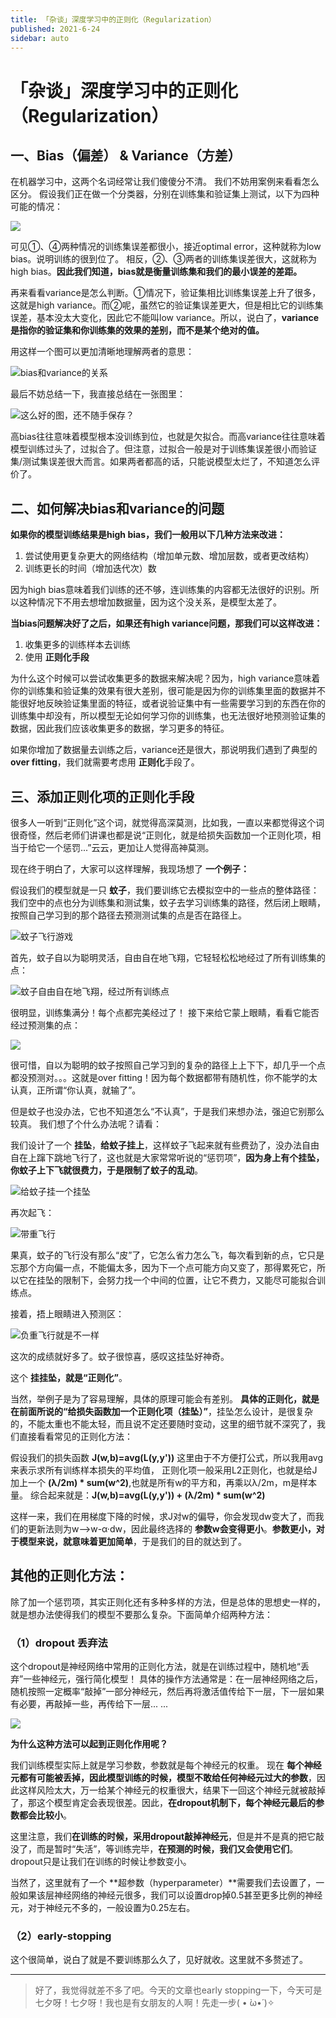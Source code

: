 ```yaml
---
title: 「杂谈」深度学习中的正则化（Regularization）
published: 2021-6-24
sidebar: auto
---
```


# 「杂谈」深度学习中的正则化（Regularization）

## 一、Bias（偏差） & Variance（方差）
在机器学习中，这两个名词经常让我们傻傻分不清。
我们不妨用案例来看看怎么区分。
假设我们正在做一个分类器，分别在训练集和验证集上测试，以下为四种可能的情况：


![](https://cdn.jsdelivr.net/gh/beyondguo/mdnice_pictures/2021-6-25/1624604501580-image.png)



可见①、④两种情况的训练集误差都很小，接近optimal error，这种就称为low bias。说明训练的很到位了。
相反，②、③两者的训练集误差很大，这就称为high bias。**因此我们知道，bias就是衡量训练集和我们的最小误差的差距。**


再来看看variance是怎么判断。①情况下，验证集相比训练集误差上升了很多，这就是high variance。而②呢，虽然它的验证集误差更大，但是相比它的训练集误差，基本没太大变化，因此它不能叫low variance。所以，说白了，**variance是指你的验证集和你训练集的效果的差别，而不是某个绝对的值。**

用这样一个图可以更加清晰地理解两者的意思：

![bias和variance的关系](https://cdn.jsdelivr.net/gh/beyondguo/mdnice_pictures/2021-6-25/1624604510325-image.png)


最后不妨总结一下，我直接总结在一张图里：

![这么好的图，还不随手保存？](https://cdn.jsdelivr.net/gh/beyondguo/mdnice_pictures/2021-6-25/1624604523227-image.png)

高bias往往意味着模型根本没训练到位，也就是欠拟合。而高variance往往意味着模型训练过头了，过拟合了。但注意，过拟合一般是对于训练集误差很小而验证集/测试集误差很大而言。如果两者都高的话，只能说模型太烂了，不知道怎么评价了。


## 二、如何解决bias和variance的问题

**如果你的模型训练结果是high bias，我们一般用以下几种方法来改进：**

1. 尝试使用更复杂更大的网络结构（增加单元数、增加层数，或者更改结构）
2. 训练更长的时间（增加迭代次）数

因为high bias意味着我们训练的还不够，连训练集的内容都无法很好的识别。所以这种情况下不用去想增加数据量，因为这个没关系，是模型太差了。

**当bias问题解决好了之后，如果还有high variance问题，那我们可以这样改进：**

1. 收集更多的训练样本去训练
2. 使用 **正则化手段**

为什么这个时候可以尝试收集更多的数据来解决呢？因为，high variance意味着你的训练集和验证集的效果有很大差别，很可能是因为你的训练集里面的数据并不能很好地反映验证集里面的特征，或者说验证集中有一些需要学习到的东西在你的训练集中却没有，所以模型无论如何学习你的训练集，也无法很好地预测验证集的数据，因此我们应该收集更多的数据，学习更多的特征。

如果你增加了数据量去训练之后，variance还是很大，那说明我们遇到了典型的 **over fitting**，我们就需要考虑用 **正则化**手段了。


## 三、添加正则化项的正则化手段

很多人一听到“正则化”这个词，就觉得高深莫测，比如我，一直以来都觉得这个词很奇怪，然后老师们讲课也都是说“正则化，就是给损失函数加一个正则化项，相当于给它一个惩罚...”云云，更加让人觉得高神莫测。

现在终于明白了，大家可以这样理解，我现场想了 **一个例子：**

假设我们的模型就是一只 **蚊子**，我们要训练它去模拟空中的一些点的整体路径：
我们空中的点也分为训练集和测试集，蚊子去学习训练集的路径，然后闭上眼睛，按照自己学习到的那个路径去预测测试集的点是否在路径上。

![蚊子飞行游戏](https://cdn.jsdelivr.net/gh/beyondguo/mdnice_pictures/2021-6-25/1624604546582-image.png)


首先，蚊子自以为聪明灵活，自由自在地飞翔，它轻轻松松地经过了所有训练集的点：

![蚊子自由自在地飞翔，经过所有训练点](https://cdn.jsdelivr.net/gh/beyondguo/mdnice_pictures/2021-6-25/1624604562334-image.png)


很明显，训练集满分！每个点都完美经过了！
接下来给它蒙上眼睛，看看它能否经过预测集的点：

![](https://cdn.jsdelivr.net/gh/beyondguo/mdnice_pictures/2021-6-25/1624604575796-image.png)



很可惜，自以为聪明的蚊子按照自己学习到的复杂的路径上上下下，却几乎一个点都没预测对。。。这就是over fitting！因为每个数据都带有随机性，你不能学的太认真，正所谓“你认真，就输了”。

但是蚊子也没办法，它也不知道怎么“不认真”，于是我们来想办法，强迫它别那么较真。
我们想了个什么办法呢？请看：


我们设计了一个 **挂坠**，**给蚊子挂上**，这样蚊子飞起来就有些费劲了，没办法自由自在上蹿下跳地飞行了，这也就是大家常常听说的“惩罚项”，**因为身上有个挂坠，你蚊子上下飞就很费力，于是限制了蚊子的乱动**。

![给蚊子挂一个挂坠](https://cdn.jsdelivr.net/gh/beyondguo/mdnice_pictures/2021-6-25/1624604583262-image.png)

再次起飞：

![带重飞行](https://cdn.jsdelivr.net/gh/beyondguo/mdnice_pictures/2021-6-25/1624604594327-image.png)


果真，蚊子的飞行没有那么“皮”了，它怎么省力怎么飞，每次看到新的点，它只是忘那个方向偏一点，不能偏太多，因为下一个点可能方向又变了，那得累死它，所以它在挂坠的限制下，会努力找一个中间的位置，让它不费力，又能尽可能拟合训练点。

接着，捂上眼睛进入预测区：

![负重飞行就是不一样](https://cdn.jsdelivr.net/gh/beyondguo/mdnice_pictures/2021-6-25/1624604607712-image.png)


这次的成绩就好多了。蚊子很惊喜，感叹这挂坠好神奇。

这个 **挂挂坠，就是“正则化”**。


当然，举例子是为了容易理解，具体的原理可能会有差别。
**具体的正则化，就是在前面所说的“给损失函数加一个正则化项（挂坠）”**，挂坠怎么设计，是很复杂的，不能太重也不能太轻，而且说不定还要随时变动，这里的细节就不深究了，我们直接看看常见的正则化方法：

假设我们的损失函数 **J(w,b)=avg(L(y,y'))**
这里由于不方便打公式，所以我用avg来表示求所有训练样本损失的平均值，
正则化项一般采用L2正则化，也就是给J加上一个 **(λ/2m) * sum(w^2)**,也就是所有w的平方和，再乘以λ/2m，m是样本量。
综合起来就是：**J(w,b)=avg(L(y,y')) + (λ/2m) * sum(w^2)**

这样一来，我们在用梯度下降的时候，求J对w的偏导，你会发现dw变大了，而我们的更新法则为w-->w-α·dw，因此最终选择的 **参数w会变得更小**。**参数更小，对于模型来说，就意味着更加简单**，于是我们的目的就达到了。

## 其他的正则化方法：
除了加一个惩罚项，其实正则化还有多种多样的方法，但是总体的思想史一样的，就是想办法使得我们的模型不要那么复杂。下面简单介绍两种方法：

### （1）dropout 丢弃法
这个dropout是神经网络中常用的正则化方法，就是在训练过程中，随机地“丢弃”一些神经元，强行简化模型！
具体的操作方法通常是：在一层神经网络之后，随机按照一定概率“敲掉”一部分神经元，然后再将激活值传给下一层，下一层如果有必要，再敲掉一些，再传给下一层... ...

![](https://cdn.jsdelivr.net/gh/beyondguo/mdnice_pictures/2021-6-25/1624604626730-image.png)


**为什么这种方法可以起到正则化作用呢？**

我们训练模型实际上就是学习参数，参数就是每个神经元的权重。
现在 **每个神经元都有可能被丢掉，因此模型训练的时候，模型不敢给任何神经元过大的参数**，因此这样风险太大，万一给某个神经元的权重很大，结果下一回这个神经元就被敲掉了，那这个模型肯定会表现很差。因此，**在dropout机制下，每个神经元最后的参数都会比较小**。

这里注意，我们**在训练的时候，采用dropout敲掉神经元**，但是并不是真的把它敲没了，而是暂时“失活”，等训练完毕，**在预测的时候，我们又会使用它们**。dropout只是让我们在训练的时候让参数变小。

当然了，这里就有了一个 **超参数（hyperparameter）**需要我们去设置了，一般如果该层神经网络的神经元很多，我们可以设置drop掉0.5甚至更多比例的神经元，对于神经元不多的，一般设置为0.25左右。

### （2）early-stopping
这个很简单，说白了就是不要训练那么久了，见好就收。这里就不多赘述了。


---
>好了，我觉得就差不多了吧。今天的文章也early stopping一下，今天可是七夕呀！七夕呀！我也是有女朋友的人啊！先走一步( • ̀ω•́ )✧







